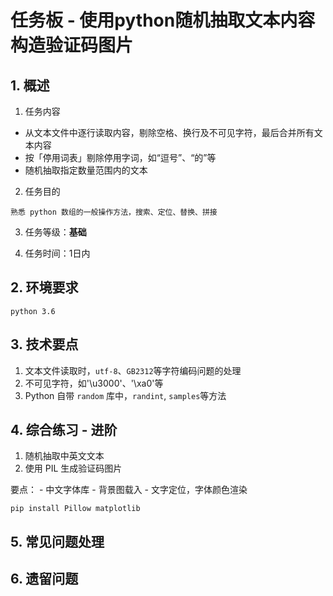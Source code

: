 # 任务板 - 使用python随机抽取文本内容构造验证码图片

## 1. 概述

  1. 任务内容

  - 从文本文件中逐行读取内容，剔除空格、换行及不可见字符，最后合并所有文本内容
  - 按「停用词表」剔除停用字词，如“逗号”、“的”等
  - 随机抽取指定数量范围内的文本

  2. 任务目的

    熟悉 python 数组的一般操作方法，搜索、定位、替换、拼接

  3. 任务等级：**基础**

  4. 任务时间：1日内

## 2. 环境要求

    python 3.6

## 3. 技术要点

  1. 文本文件读取时，`utf-8`、`GB2312`等字符编码问题的处理
  2. 不可见字符，如'\u3000'、'\xa0'等
  3. Python 自带 `random` 库中，`randint`, `samples`等方法

## 4. 综合练习 - 进阶

  1. 随机抽取中英文文本
  2. 使用 PIL 生成验证码图片

  要点：
    - 中文字体库
    - 背景图载入
    - 文字定位，字体颜色渲染

  `pip install Pillow matplotlib`

## 5. 常见问题处理


## 6. 遗留问题
